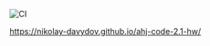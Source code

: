 ![CI](https://github.com/Nikolay-Davydov/ahj-code-2.1-hw/actions/workflows/web.yml/badge.svg)

https://nikolay-davydov.github.io/ahj-code-2.1-hw/
